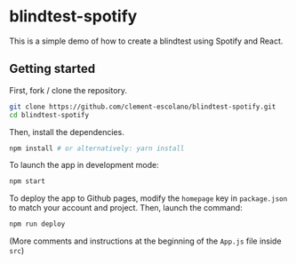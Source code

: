 # blindtest-spotify

This is a simple demo of how to create a blindtest using Spotify and React.

## Getting started

First, fork / clone the repository.

```bash
git clone https://github.com/clement-escolano/blindtest-spotify.git
cd blindtest-spotify
```

Then, install the dependencies.

```bash
npm install # or alternatively: yarn install
```

To launch the app in development mode:

```bash
npm start
```

To deploy the app to Github pages, modify the `homepage` key in `package.json` to match your account and project.
Then, launch the command:

```bash
npm run deploy
```

(More comments and instructions at the beginning of the `App.js` file inside `src`)